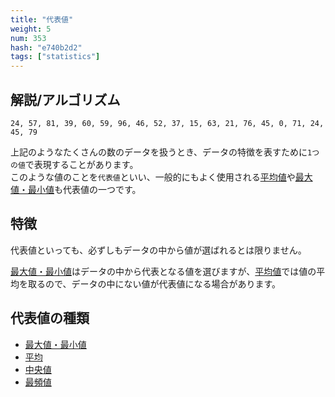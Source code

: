 ```yaml
---
title: "代表値"
weight: 5
num: 353
hash: "e740b2d2"
tags: ["statistics"]
---
```


## 解説/アルゴリズム

```text
24, 57, 81, 39, 60, 59, 96, 46, 52, 37, 15, 63, 21, 76, 45, 0, 71, 24, 45, 79
```

上記のようなたくさんの数のデータを扱うとき、データの特徴を表すために`1つの値`で表現することがあります。  
このような値のことを`代表値`といい、一般的にもよく使用される[平均値](/f46de367/)や[最大値・最小値](/82214a1b/)も代表値の一つです。

## 特徴

代表値といっても、必ずしもデータの中から値が選ばれるとは限りません。

[最大値・最小値](/82214a1b/)はデータの中から代表となる値を選びますが、[平均値](/f46de367/)では値の平均を取るので、データの中にない値が代表値になる場合があります。

## 代表値の種類

- [最大値・最小値](/82214a1b/)
- [平均](/f46de367/)
- [中央値](/d683e312/)
- [最頻値](/f34281fa/)
